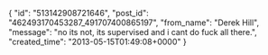  {
   "id": "513142908721646",
   "post_id": "462493170453287_491707400865197",
   "from_name": "Derek Hill",
   "message": "no its not, its supervised and i cant do fuck all there.",
   "created_time": "2013-05-15T01:49:08+0000"
 }
